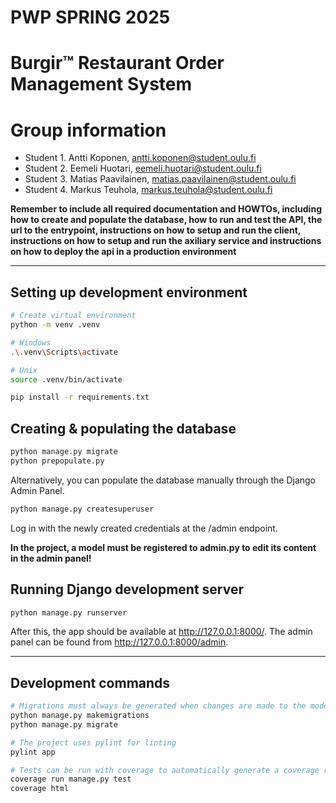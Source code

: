 # PWP SPRING 2025

# Burgir™ Restaurant Order Management System

# Group information

* Student 1. Antti Koponen, <antti.koponen@student.oulu.fi>
* Student 2. Eemeli Huotari, <eemeli.huotari@student.oulu.fi>
* Student 3. Matias Paavilainen, <matias.paavilainen@student.oulu.fi>
* Student 4. Markus Teuhola, <markus.teuhola@student.oulu.fi>

__Remember to include all required documentation and HOWTOs, including how to create and populate the database, how to run and test the API, the url to the entrypoint, instructions on how to setup and run the client, instructions on how to setup and run the axiliary service and instructions on how to deploy the api in a production environment__

-----
## Setting up development environment
```bash
# Create virtual environment
python -m venv .venv

# Windows
.\.venv\Scripts\activate

# Unix
source .venv/bin/activate

pip install -r requirements.txt
```

## Creating & populating the database
```bash
python manage.py migrate
python prepopulate.py
```
Alternatively, you can populate the database manually through the Django Admin Panel.
```bash
python manage.py createsuperuser
```

Log in with the newly created credentials at the /admin endpoint.

**In the project, a model must be registered to admin.py to edit its content in the admin panel!**
## Running Django development server
```bash
python manage.py runserver
```
After this, the app should be available at http://127.0.0.1:8000/.
The admin panel can be found from http://127.0.0.1:8000/admin.

-----

## Development commands
```bash
# Migrations must always be generated when changes are made to the models.
python manage.py makemigrations
python manage.py migrate
```
```bash
# The project uses pylint for linting
pylint app
```
```bash
# Tests can be run with coverage to automatically generate a coverage report.
coverage run manage.py test
coverage html
```
